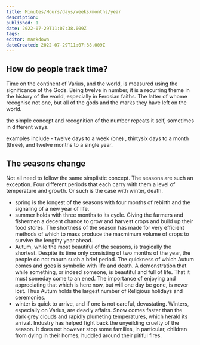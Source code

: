 ```yaml
---
title: Minutes/Hours/days/weeks/months/year
description: 
published: 1
date: 2022-07-29T11:07:38.009Z
tags: 
editor: markdown
dateCreated: 2022-07-29T11:07:38.009Z
---
```


## How do people track time?
Time on the continent of Varius, and the world, is measured using the significance of the Gods.  Being twelve in number, it is a recurring theme in the history of the world, especially in Ferosian faiths.  The latter of whome recognise not one, but all of the gods and the marks they have left on the world.

the simple concept and recognition of the number repeats it self, sometimes in different ways.  

examples include - twelve days to a week (one) , thirtysix days to a month (three), and twelve months to a single year.

## The seasons change
Not all need to follow the same simplistic concept.  The seasons are such an exception.  Four different periods that each carry with them a level of temperature and growth.  Or such is the case with winter, death.
- spring is the longest of the seasons with four months of rebirth and the signaling of a new year of life.
- summer holds with three months to its cycle.  Giving the farmers and fishermen a decent chance to grow and harvest crops and build up their food stores.  The shortness of the season has made for very efficient methods of which to mass produce the maxmimum volume of crops to survive the lengthy year ahead.
- Autum, while the most beautiful of the seasons, is tragically the shortest.  Despite its time only consisting of two months of the year, the people do not mourn such a brief period.  The quickness of which Autum comes and goes is symbolic with life and death.  A demonstration that while something, or indeed someone, is beautiful and full of life. That it must someday come to an ened.  The importance of enjoying and appreciating that which is here now, but will one day be gone, is never lost.  Thus Autum holds the largest number of Religious holidays and ceremonies.
- winter is quick to arrive, and if one is not careful, devastating.  Winters, especially on Varius, are deadly affairs.  Snow comes faster than the dark grey clouds and rapidly plumeting temperatures, which herald its arrival.  Industry has helped fight back the unyeilding cruelty of the season.  It does not however stop some families, in particular, children from dying in their homes, huddled around their pitiful fires.



